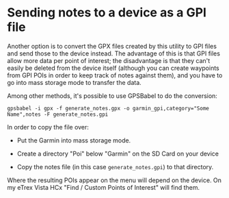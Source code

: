 Sending notes to a device as a GPI file
=======================================

Another option is to convert the GPX files created by this utility to GPI files and send those to the 
device instead.  The advantage of this is that GPI files allow more data per point of interest; 
the disadvantage is that they can't easily be deleted from the device itself (although you can create 
waypoints from GPI POIs in order to keep track of notes against them), 
and you have to go into mass storage mode to transfer the data.

Among other methods, it's possible to use GPSBabel to do the conversion:

    gpsbabel -i gpx -f generate_notes.gpx -o garmin_gpi,category="Some Name",notes -F generate_notes.gpi 

In order to copy the file over:

+ Put the Garmin into mass storage mode.

+ Create a directory "Poi" below "Garmin" on the SD Card on your device

+ Copy the notes file (in this case `generate_notes.gpi`) to that directory.

Where the resulting POIs appear on the menu will depend on the device.
On my eTrex Vista HCx "Find / Custom Points of Interest" will find them.




